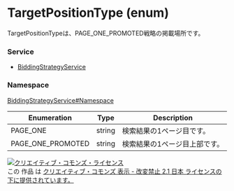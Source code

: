 # TargetPositionType (enum)
TargetPositionTypeは、PAGE_ONE_PROMOTED戦略の掲載場所です。

### Service
+ [BiddingStrategyService](../../services/BiddingStrategyService.md)

### Namespace
[BiddingStrategyService#Namespace](../../services/BiddingStrategyService.md#namespace)


| Enumeration | Type | Description |
|---|---|---|
| PAGE_ONE| string| 検索結果の1ページ目です。 |
| PAGE_ONE_PROMOTED| string| 検索結果の1ページ目上部です。 |

<a rel="license" href="http://creativecommons.org/licenses/by-nd/2.1/jp/"><img alt="クリエイティブ・コモンズ・ライセンス" style="border-width:0" src="https://i.creativecommons.org/l/by-nd/2.1/jp/88x31.png" /></a><br />この 作品 は <a rel="license" href="http://creativecommons.org/licenses/by-nd/2.1/jp/">クリエイティブ・コモンズ 表示 - 改変禁止 2.1 日本 ライセンスの下に提供されています。</a>
